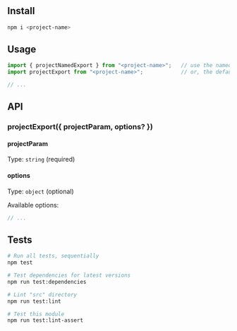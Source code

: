 # <project-name>

> <project-description>



## Install

```sh
npm i <project-name>
```



## Usage

```ts
import { projectNamedExport } from "<project-name>";   // use the named export...
import projectExport from "<project-name>";            // or, the default and name it whatever you want

// ...
```



## API

### projectExport({ projectParam, options? })
#### projectParam

Type: `string` (required)

#### options

Type: `object` (optional)

Available options:

```ts
// ...
```



## Tests

```sh
# Run all tests, sequentially
npm test

# Test dependencies for latest versions
npm run test:dependencies

# Lint "src" directory
npm run test:lint

# Test this module
npm run test:lint-assert
```
